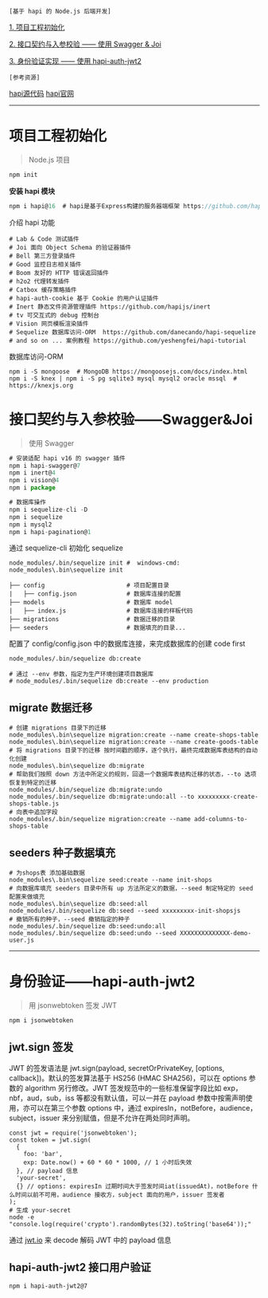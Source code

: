 `[基于 hapi 的 Node.js 后端开发]`

[1. 项目工程初始化](#项目工程初始化) 

[2. 接口契约与入参校验 —— 使用 Swagger & Joi](#接口契约与入参校验——Swagger&Joi) 

[3. 身份验证实现 —— 使用 hapi-auth-jwt2](#身份验证——hapi-auth-jwt2) 

`[参考资源]`

  [hapi源代码](https://github.com/hapijs/hapi) [hapi官网](https://hapijs.com)

---


# **项目工程初始化**

> Node.js 项目

````javascript
npm init
````

**安装 hapi 模块**

````javascript
npm i hapi@16  # hapi是基于Express构建的服务器端框架 https://github.com/hapijs/hapi  https://hapijs.com
````

介绍 hapi 功能

```
# Lab & Code 测试插件
# Joi 面向 Object Schema 的验证器插件
# Bell 第三方登录插件
# Good 监控日志相关插件
# Boom 友好的 HTTP 错误返回插件
# h2o2 代理转发插件
# Catbox 缓存策略插件
# hapi-auth-cookie 基于 Cookie 的用户认证插件
# Inert 静态文件资源管理插件 https://github.com/hapijs/inert
# tv 可交互式的 debug 控制台
# Vision 网页模板渲染插件
# Sequelize 数据库访问-ORM  https://github.com/danecando/hapi-sequelize
# and so on ... 案例教程 https://github.com/yeshengfei/hapi-tutorial
```

数据库访问-ORM

```
npm i -S mongoose  # MongoDB https://mongoosejs.com/docs/index.html
npm i -S knex | npm i -S pg sqlite3 mysql mysql2 oracle mssql  # https://knexjs.org
```



# **接口契约与入参校验——Swagger&Joi**

> 使用 Swagger

```javascript
# 安装适配 hapi v16 的 swagger 插件
npm i hapi-swagger@7
npm i inert@4
npm i vision@4
npm i package

# 数据库操作
npm i sequelize-cli -D
npm i sequelize
npm i mysql2
npm i hapi-pagination@1
```

通过 sequelize-cli 初始化 sequelize

```
node_modules/.bin/sequelize init #  windows-cmd: node_modules\.bin\sequelize init

├── config                       # 项目配置目录
|   ├── config.json              # 数据库连接的配置
├── models                       # 数据库 model
|   ├── index.js                 # 数据库连接的样板代码
├── migrations                   # 数据迁移的目录
├── seeders                      # 数据填充的目录...
```

配置了 config/config.json 中的数据库连接，来完成数据库的创建 code first

```
node_modules/.bin/sequelize db:create

# 通过 --env 参数，指定为生产环境创建项目数据库
# node_modules/.bin/sequelize db:create --env production
```

## migrate 数据迁移

```
# 创建 migrations 目录下的迁移
node_modules\.bin\sequelize migration:create --name create-shops-table
node_modules\.bin\sequelize migration:create --name create-goods-table
# 将 migrations 目录下的迁移 按时间戳的顺序，逐个执行，最终完成数据库表结构的自动化创建
node_modules\.bin\sequelize db:migrate
# 帮助我们按照 down 方法中所定义的规则，回退一个数据库表结构迁移的状态，--to 选项恢复到特定的迁移
node_modules/.bin/sequelize db:migrate:undo
node_modules/.bin/sequelize db:migrate:undo:all --to xxxxxxxxx-create-shops-table.js
# 向表中追加字段
node_modules/.bin/sequelize migration:create --name add-columns-to-shops-table
```

## seeders 种子数据填充

```
# 为shops表 添加基础数据
node_modules\.bin\sequelize seed:create --name init-shops
# 向数据库填充 seeders 目录中所有 up 方法所定义的数据，--seed 制定特定的 seed 配置来做填充
node_modules\.bin\sequelize db:seed:all
node_modules/.bin/sequelize db:seed --seed xxxxxxxxx-init-shopsjs
# 撤销所有的种子，--seed 撤销指定的种子
node_modules/.bin/sequelize db:seed:undo:all
node_modules/.bin/sequelize db:seed:undo --seed XXXXXXXXXXXXXX-demo-user.js
```



****

# **身份验证——hapi-auth-jwt2**

> 用 jsonwebtoken 签发 JWT

```javascript
npm i jsonwebtoken
```

## jwt.sign 签发

JWT 的签发语法是 jwt.sign(payload, secretOrPrivateKey, [options, callback])。默认的签发算法基于 HS256 (HMAC SHA256)，可以在 options 参数的 algorithm 另行修改。JWT 签发规范中的一些标准保留字段比如 exp，nbf，aud，sub，iss 等都没有默认值，可以一并在 payload 参数中按需声明使用，亦可以在第三个参数 options 中，通过 expiresIn，notBefore，audience，subject，issuer 来分别赋值，但是不允许在两处同时声明。

```
const jwt = require('jsonwebtoken');
const token = jwt.sign(
  {
    foo: 'bar',
    exp: Date.now() + 60 * 60 * 1000, // 1 小时后失效
  }, // payload 信息
  'your-secret',
  {} // options: expiresIn 过期时间大于签发时间iat(issuedAt)，notBefore 什么时间以前不可用，audience 接收方，subject 面向的用户，issuer 签发者
);
# 生成 your-secret
node -e "console.log(require('crypto').randomBytes(32).toString('base64'));"
```


通过 [jwt.io](https://jwt.io) 来 decode 解码 JWT 中的 payload 信息

## hapi-auth-jwt2 接口用户验证

```
npm i hapi-auth-jwt2@7
```

